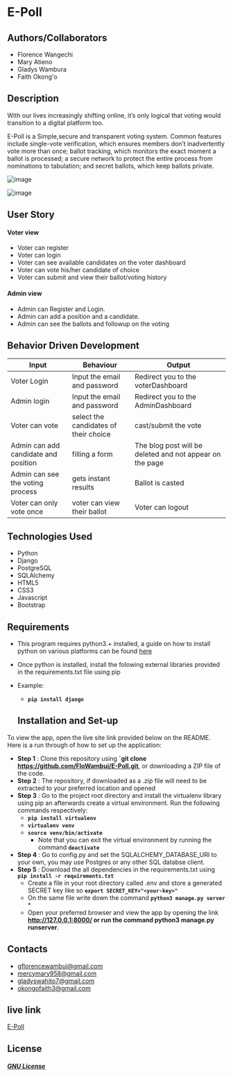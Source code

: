 # E-Poll

## Authors/Collaborators
- Florence Wangechi
- Mary Atieno
- Gladys Wambura 
- Faith Okong'o

## Description 
With our lives increasingly shifting online, it’s only logical that voting would transition to a digital platform too. 

E-Poll is a Simple,secure and transparent voting system. Common features include single-vote verification, which ensures members don’t inadvertently vote more than once; ballot tracking, which monitors the exact moment a ballot is processed; a secure network to protect the entire process from nominations to tabulation; and secret ballots, which keep ballots private. 

![image](https://user-images.githubusercontent.com/97955649/178937516-f3c5196e-f466-4ca8-896a-1a81cae65df8.png)

![image](https://user-images.githubusercontent.com/97955649/178937950-bd3ff0aa-9455-4cd4-95d3-4c5539139402.png)

## User Story
####  Voter view
* Voter can register
* Voter can login
* Voter can see available candidates on the voter dashboard
* Voter can vote his/her candidate of choice
* Voter can submit and view their ballot/voting history

####  Admin view
* Admin can Register and Login.
* Admin can add a position and a candidate.
* Admin can see the ballots and followup on the voting

## Behavior Driven Development

| Input                    | Behaviour                       | Output                                       |
| -------------------------| ------------------------------  | -------------------------------------------- |
| Voter Login              | Input the email and password               | Redirect you to the voterDashboard               |
| Admin login                    | Input the email and password           | Redirect you to the AdminDashboard                 |
| Voter can vote          | select the candidates of their choice    | cast/submit the vote                     | 
| Admin can add candidate and position      | filling a form    | The blog post will be deleted and not appear on the page                  |
| Admin can see the voting process       | gets instant results    | Ballot is casted               |
| Voter can only vote once         | voter can view their ballot    | Voter can logout   



## Technologies Used
* Python 
* Django 
* PostgreSQL 
* SQLAlchemy
* HTML5  
* CSS3
* Javascript
* Bootstrap   

## Requirements
* This program requires python3.+  installed, a guide on how to install python on various platforms can be found [here](https://www.python.org/)
* Once python is installed, install the folowing external libraries provided in the requirements.txt file using pip
* Example: 
    * **`pip install django`**


    ## Installation and Set-up
To view the app, open the live site link provided below on the README.
Here is a run through of how to set up the application:
* **Step 1** : Clone this repository using **`git clone https://github.com/FloWambui/E-Poll.git**, or downloading a ZIP file of the code.
* **Step 2** : The repository, if downloaded as a .zip file will need to be extracted to your preferred location and opened
* **Step 3** : Go to the project root directory and install the virtualenv library using pip an afterwards create a virtual environment. Run the following commands respectively:
    * **`pip install virtualenv`**
    * **`virtualenv venv`**
    * **`source venv/bin/activate`**
        * Note that you can exit the virtual environment by running the command **`deactivate`**
* **Step 4** : Go to config.py and set the SQLALCHEMY_DATABASE_URI to your own, you may use Postgres or any other SQL databse client.
* **Step 5** : Download the all dependencies in the requirements.txt using **`pip install -r requirements.txt`**
    * Create a file in your root directory called .env and store a generated SECRET key like so **`export SECRET_KEY="<your-key>"`**
    * On the same file write down the command **`python3 manage.py server`** * 
    * Open your preferred browser and view the app by opening the link **http://127.0.0.1:8000/ or run the command python3 manage.py runserver**.


## Contacts 
* gflorencewambui@gmail.com
* mercymary958@gmail.com
* gladyswahito7@gmail.com
* okongofaith3@gmail.com


## live link 
<a target="_blank" href="https://epoll-app.herokuapp.com/">E-Poll</a>


## License
#### [*GNU License*](LICENSE)
